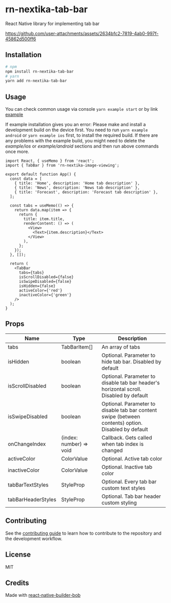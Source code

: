 # rn-nextika-tab-bar

React Native library for implementing tab bar

https://github.com/user-attachments/assets/2634bfc2-7819-4ab0-997f-45862d500ff6

## Installation

  ```sh
# npm
npm install rn-nextika-tab-bar
# yarn
yarn add rn-nextika-tab-bar
```

## Usage
You can check common usage via console `yarn example start` or by link [example](./example/src/components/Content.tsx)

If example installation gives you an error: Please make and install a development build on the device first.
You need to run `yarn example android` or `yarn example ios` first, to install the required build.
If there are any problems with the example build, you might need to delete the *example/ios* or *example/android*
sections and then run above commands once more.

```tsx
import React, { useMemo } from 'react';
import { TabBar } from 'rn-nextika-image-viewing';

export default function App() {
  const data = [
    { title: 'Home', description: 'Home tab description' },
    { title: 'News', description: 'News tab description' },
    { title: 'Forecast', description: 'Forecast tab description' },
  ];

  const tabs = useMemo(() => {
    return data.map(item => {
      return {
        title: item.title,
        renderContent: () => (
          <View>
            <Text>{item.description}</Text>
          </View>
        ),
      };
    });
  }, []);

  return (
    <TabBar
      tabs={tabs}
      isScrollDisabled={false}
      isSwipeDisabled={false}
      isHidden={false}
      activeColor={'red'}
      inactiveColor={'green'}
    />
  );
}
```

## Props

| Name                | Type                    | Description                                                                                         |
|---------------------|-------------------------|-----------------------------------------------------------------------------------------------------|
| tabs                | TabBarItem[]            | An array of tabs                                                                                    |
| isHidden            | boolean                 | Optional. Parameter to hide tab bar. Disabled by default                                            |
| isScrollDisabled    | boolean                 | Optional. Parameter to disable tab bar header's horizontal scroll. Disabled by default              |
| isSwipeDisabled     | boolean                 | Optional. Parameter to disable tab bar content swipe (between contents) option. Disabled by default |                                                                                                    |
| onChangeIndex       | (index: number) => void | Callback. Gets called when tab index is changed                                                     |                                                                                                    |
| activeColor         | ColorValue              | Optional. Active tab color                                                                          |                                                                                                    |
| inactiveColor       | ColorValue              | Optional. Inactive tab color                                                                        |                                                                                                    |
| tabBarTextStyles    | StyleProp<TextStyle>    | Optional. Every tab bar custom text styles                                                          |                                                                                                    |
| tabBarHeaderStyles  | StyleProp<ViewStyle>    | Optional. Tab bar header custom styling                                                             |                                                                                                    |

## Contributing

See the [contributing guide](CONTRIBUTING.md) to learn how to contribute to the repository and the development workflow.

## License

MIT

## Credits

Made with [react-native-builder-bob](https://github.com/callstack/react-native-builder-bob)
